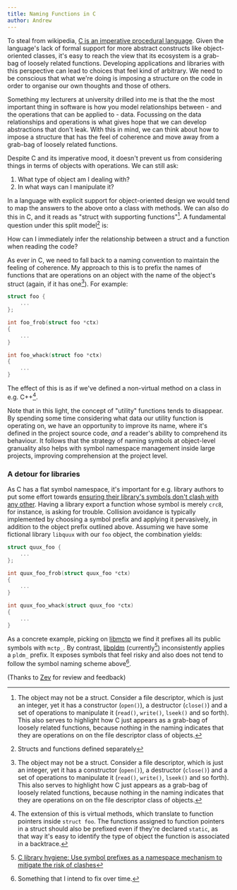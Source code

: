 ```yaml
---
title: Naming Functions in C
author: Andrew
---
```


To steal from wikipedia, [C is an imperative procedural
language][wikipedia-c-lang]. Given the language's lack of formal support for
more abstract constructs like object-oriented classes, it's easy to reach the
view that its ecosystem is a grab-bag of loosely related functions. Developing
applications and libraries with this perspective can lead to choices that feel
kind of arbitrary. We need to be conscious that what we're doing is imposing a
structure on the code in order to organise our own thoughts and those of others.

[wikipedia-c-lang]: https://en.wikipedia.org/w/index.php?title=C_(programming_language)&oldid=1158956104

Something my lecturers at university drilled into me is that the the most
important thing in software is how you model relationships between - and the
operations that can be applied to - data. Focussing on the data relationships
and operations is what gives hope that we can develop abstractions that don't
leak. With this in mind, we can think about how to impose a structure that has
the feel of coherence and move away from a grab-bag of loosely related
functions.

Despite C and its imperative mood, it doesn't prevent us from considering things
in terms of objects with operations. We can still ask:

1. What type of object am I dealing with?
2. In what ways can I manipulate it?

In a language with explicit support for object-oriented design we would tend to
map the answers to the above onto a class with methods. We can also do this in
C, and it reads as "struct with supporting functions"[^1]. A fundamental
question under this split model[^2] is:

How can I immediately infer the relationship between a struct and a function
when reading the code?

As ever in C, we need to fall back to a naming convention to maintain the
feeling of coherence. My approach to this is to prefix the names of functions
that are operations on an object with the name of the object's struct (again, if
it has one[^1]). For example:

```c
struct foo {
    ...
};

int foo_frob(struct foo *ctx)
{
    ...
}

int foo_whack(struct foo *ctx)
{
    ...
}
```

The effect of this is as if we've defined a non-virtual method on a class in
e.g. C++[^3].

Note that in this light, the concept of "utility" functions tends to disappear.
By spending some time considering what data our utility function is operating
on, we have an opportunity to improve its name, where it's defined in the
project source code, *and* a reader's ability to comprehend its behaviour. It
follows that the strategy of naming symbols at object-level granuality also
helps with symbol namespace management inside large projects, improving
comprehension at the project level.

### A detour for libraries

As C has a flat symbol namespace, it's important for e.g. library authors to
put some effort towards [ensuring their library's symbols don't clash with any
other][drepper-goodpractice]. Having a library export a function whose symbol is
merely `crc8`, for instance, is asking for trouble. Collision avoidance is
typically implemented by choosing a symbol prefix and applying it pervasively,
in addition to the object prefix outlined above. Assuming we have some fictional
library `libquux` with our `foo` object, the combination yields:

[drepper-goodpractice]: http://www.akkadia.org/drepper/goodpractice.pdf

```c
struct quux_foo {
    ...
};

int quux_foo_frob(struct quux_foo *ctx)
{
    ...
}

int quux_foo_whack(struct quux_foo *ctx)
{
    ...
}
```

As a concrete example, picking on [libmctp][] we find it prefixes all its public
symbols with `mctp_`. By contrast, [libpldm][] (currently[^4]) inconsistently
applies a `pldm_` prefix. It exposes symbols that feel risky and also does not
tend to follow the symbol naming scheme above[^5].

[libmctp]: https://github.com/openbmc/libmctp
[libpldm]: https://github.com/openbmc/libpldm

(Thanks to [Zev][zevweiss] for review and feedback)

[zevweiss]: https://honk.bewilderbeest.net/u/zev

[^1]: The object may not be a struct. Consider a file descriptor, which is
    just an integer, yet it has a constructor (`open()`), a destructor
    (`close()`) and a set of operations to manipulate it (`read()`, `write()`,
    `lseek()` and so forth). This also serves to highlight how C just appears as
    a grab-bag of loosely related functions, because nothing in the naming
    indicates that they are operations on on the file descriptor class of
    objects.

[^2]: Structs and functions defined separately

[^3]: The extension of this is virtual methods, which translate to function
    pointers inside `struct foo`. The functions assigned to function pointers in
    a struct should also be prefixed even if they're declared `static`, as that
    way it's easy to identify the type of object the function is associated in a
    backtrace.

[^4]: [C library hygiene: Use symbol prefixes as a namespace mechanism to
    mitigate the risk of clashes][libpldm-issue-2]

[libpldm-issue-2]: https://github.com/openbmc/libpldm/issues/2

[^5]: Something that I intend to fix over time.

